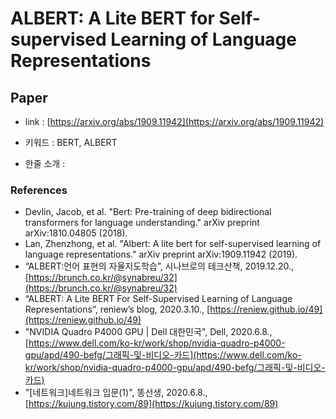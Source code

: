 ﻿# ALBERT: A Lite BERT for Self-supervised Learning of Language Representations

## Paper

- link : [https://arxiv.org/abs/1909.11942](https://arxiv.org/abs/1909.11942)

- 키워드 : BERT, ALBERT

- 한줄 소개 : 

### References

- Devlin, Jacob, et al. "Bert: Pre-training of deep bidirectional transformers for language understanding." arXiv preprint arXiv:1810.04805 (2018).
- Lan, Zhenzhong, et al. "Albert: A lite bert for self-supervised learning of language representations." arXiv preprint arXiv:1909.11942 (2019).
- “ALBERT:언어 표현의 자율지도학습”, 시나브로의 테크산책, 2019.12.20., [https://brunch.co.kr/@synabreu/32](https://brunch.co.kr/@synabreu/32)
- “ALBERT: A Lite BERT For Self-Supervised Learning of Language Representations”, reniew’s blog, 2020.3.10., [https://reniew.github.io/49](https://reniew.github.io/49)
- "NVIDIA Quadro P4000 GPU | Dell 대한민국", Dell, 2020.6.8., [https://www.dell.com/ko-kr/work/shop/nvidia-quadro-p4000-gpu/apd/490-befg/그래픽-및-비디오-카드](https://www.dell.com/ko-kr/work/shop/nvidia-quadro-p4000-gpu/apd/490-befg/그래픽-및-비디오-카드)
- "[네트워크]네트워크 입문(1)", 똥선생, 2020.6.8., [https://kujung.tistory.com/89](https://kujung.tistory.com/89)
